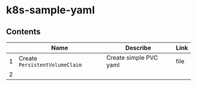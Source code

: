 # k8s-sample-yaml

## Contents

|   |  Name |  Describe | Link |
|---|---|---| --- |
|  1 | Create `PersistentVolumeClaim`  | Create simple PVC yaml  | file |
|  2 |   |   | |

